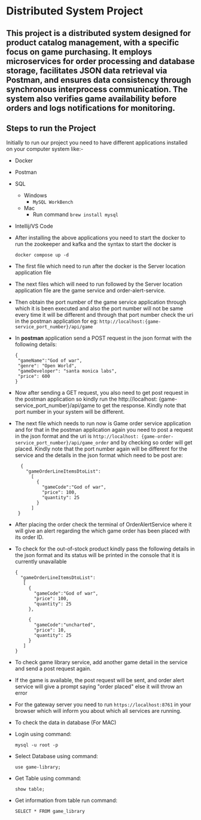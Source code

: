 # Distributed System Project

## This project is a distributed system designed for product catalog management, with a specific focus on game purchasing. It employs microservices for order processing and database storage, facilitates JSON data retrieval via Postman, and ensures data consistency through synchronous interprocess communication. The system also verifies game availability before orders and logs notifications for monitoring.

## Steps to run the Project 
Initially to run our project you need to have different applications installed on your computer system like:-
- Docker
- Postman
- SQL 
  - Windows
    - ```MySQL WorkBench```
  - Mac
    - Run command ```brew install mysql```
- Intellij/VS Code


- After installing the above applications you need to start the docker to run the zookeeper and kafka and the syntax to start the docker is

    ``` docker compose up -d ```


- The first file which need to run after the docker is the Server location application file
- The next files which will need to run followed by the Server location application file are the game service and order-alert-service.
- Then obtain the port number of the game service application through which it is been executed and also the port number will not be same every time it will be different and through that port number check the uri in the postman application for eg: 
  ``` http://localhost:{game-service_port_number}/api/game ```

- In <b>postman</b> application send a POST request in the json format with the following details:
  
  ```
  {
   "gameName":"God of war",
   "genre": "Open World",
   "gameDeveloper": "santa monica labs",
   "price": 600
  }
   ```

- Now after sending a GET request, you also need to get post request in the postman application so kindly run the http://localhost:
  {game-service_port_number}/api/game to get the response. Kindly note that port number in your system will be different.

- The next file which needs to run now is Game order service application and for that in the postman application again you need to post a request in the json format and the uri is 
 ``` http://localhost: {game-order-service_port_number}/api/game_order ``` 
  and by checking so order will get placed. Kindly note that the port number again will be different for the service and the details in the json format which need to be post are:

  ```
    {
      "gameOrderLineItemsDtoList":
        [
          {
            "gameCode":"God of war",
            "price": 100,
            "quantity": 25
          }
        ]
   }
  ```
- After placing the order check the terminal of OrderAlertService where it will give an alert regarding the which game order has been placed with its order ID.
- To check for the out-of-stock product kindly pass the following details in the json format and its status will be printed in the console that it is currently unavailable
  ```
  {
    "gameOrderLineItemsDtoList":
     [
       {
         "gameCode":"God of war",
         "price": 100,
         "quantity": 25
       },
       
       {
         "gameCode":"uncharted",
         "price": 10,
         "quantity": 25
       }
     ]
  }
  ```
- To check game library service, add another game detail in the service and send a post request again.
- If the game is available, the post request will be sent, and order alert service will give a prompt saying "order placed" else it will throw an error
- For the gateway server you need to run ```https://localhost:8761``` in your browser which will inform you about which all services are running.


- To check the data in database (For MAC)
- Login using command:

  ``` mysql -u root -p  ```

- Select Database using command:

  ```use game-library;```

- Get Table using command:

  ```show table;```

- Get information from table run command:
  
  ```SELECT * FROM game_library```

